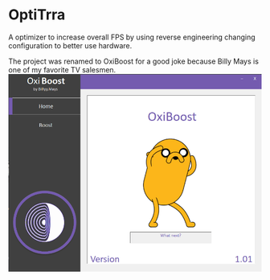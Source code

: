# OptiTrra
A optimizer to increase overall FPS by using reverse engineering changing configuration to better use hardware.

The project was renamed to OxiBoost for a good joke because Billy Mays is one of my favorite TV salesmen.
![alt text](https://raw.githubusercontent.com/Purizer/OxiBoost/master/OxiBoost/readMe/ILikeGifs.gif)
